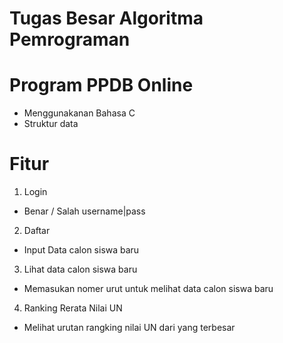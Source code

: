 # Tugas Besar Algoritma Pemrograman
# Program PPDB Online
- Menggunakanan Bahasa C
- Struktur data

# Fitur
1. Login
 - Benar / Salah username|pass
2. Daftar
 - Input Data calon siswa baru
3. Lihat data calon siswa baru
 - Memasukan nomer urut untuk melihat data calon siswa baru
4. Ranking Rerata Nilai UN
 - Melihat urutan rangking nilai UN dari yang terbesar
